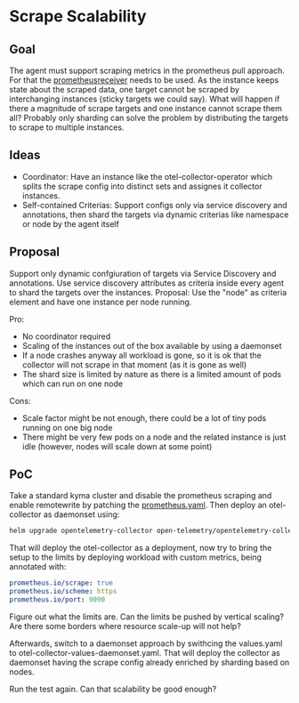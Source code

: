 # Scrape Scalability

## Goal

The agent must support scraping metrics in the prometheus pull approach. For that the [prometheusreceiver](https://github.com/open-telemetry/opentelemetry-collector-contrib/tree/main/receiver/prometheusreceiver) needs to be used.
As the instance keeps state about the scraped data, one target cannot be scraped by interchanging instances (sticky targets we could say).
What will happen if there a magnitude of scrape targets and one instance cannot scrape them all?
Probably only sharding can solve the problem by distributing the targets to scrape to multiple instances.

## Ideas
- Coordinator: Have an instance like the otel-collector-operator which splits the scrape config into distinct sets and assignes it collector instances.
- Self-contained Criterias: Support configs only via service discovery and annotations, then shard the targets via dynamic criterias like namespace or node by the agent itself

## Proposal
Support only dynamic confgiuration of targets via Service Discovery and annotations. Use service discovery attributes as criteria inside every agent to shard the targets over the instances.
Proposal: Use the "node" as criteria element and have one instance per node running. 

Pro:
- No coordinator required
- Scaling of the instances out of the box available by using a daemonset
- If a node crashes anyway all workload is gone, so it is ok that the collector will not scrape in that moment (as it is gone as well)
- The shard size is limited by nature as there is a limited amount of pods which can run on one node

Cons:
- Scale factor might be not enough, there could be a lot of tiny pods running on one big node
- There might be very few pods on a node and the related instance is just idle (however, nodes will scale down at some point)

## PoC

Take a standard kyma cluster and disable the prometheus scraping and enable remotewrite by patching the [prometheus.yaml](./prometheus.yaml).
Then deploy an otel-collector as daemonset using:
```bash
helm upgrade opentelemetry-collector open-telemetry/opentelemetry-collector --version 0.20.0 --install --namespace kyma-system -f otel-collector-values-deployment.yaml
```

That will deploy the otel-collector as a deployment, now try to bring the setup to the limits by deploying workload with custom metrics, being annotated with:
```yaml
prometheus.io/scrape: true
prometheus.io/scheme: https
prometheus.io/port: 9090
```
Figure out what the limits are. Can the limits be pushed by vertical scaling? Are there some borders where resource scale-up will not help?

Afterwards, switch to a daemonset approach by swithcing the values.yaml to otel-collector-values-daemonset.yaml.
That will deploy the collector as daemonset having the scrape config already enriched by sharding based on nodes.

Run the test again. Can that scalability be good enough?

